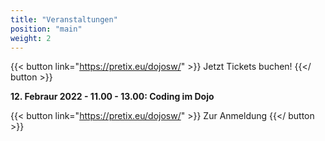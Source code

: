 ```yaml
---
title: "Veranstaltungen"
position: "main"
weight: 2
---
```


{{< button link="https://pretix.eu/dojosw/" >}}
Jetzt Tickets buchen!
{{</ button >}}

**12. Febraur 2022 - 11.00 - 13.00: Coding im Dojo** 

{{< button link="https://pretix.eu/dojosw/" >}}
Zur Anmeldung
{{</ button >}}
